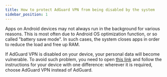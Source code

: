 ```yaml
---
title: How to protect AdGuard VPN from being disabled by the system
sidebar_position: 1
---
```


Apps on Android devices may not always run in the background for various reasons. This is most often due to Android OS optimization function, or so called "battery save mode". In such cases, the system closes apps in order to reduce the load and free up RAM.

If AdGuard VPN is disabled on your device, your personal data will become vulnerable. To avoid such problem, you need to open [this link](https://kb.adguard.com/en/android/solving-problems/background-work) and follow the instructions for your device with one difference: wherever it is required, choose AdGuard VPN instead of AdGuard. 